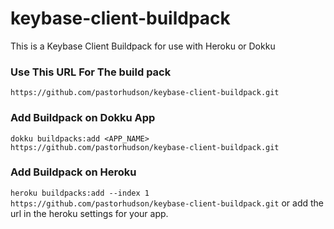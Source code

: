 # keybase-client-buildpack
This is a Keybase Client Buildpack for use with Heroku or Dokku

### Use This URL For The build pack
`https://github.com/pastorhudson/keybase-client-buildpack.git`

### Add Buildpack on Dokku App
`dokku buildpacks:add <APP_NAME> https://github.com/pastorhudson/keybase-client-buildpack.git`

### Add Buildpack on Heroku
`heroku buildpacks:add --index 1 https://github.com/pastorhudson/keybase-client-buildpack.git`
or add the url in the heroku settings for your app.

